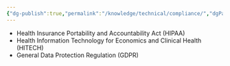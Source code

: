 ```yaml
---
{"dg-publish":true,"permalink":"/knowledge/technical/compliance/","dgPassFrontmatter":true}
---
```


- Health Insurance Portability and Accountability Act (HIPAA)
- Health Information Technology for Economics and Clinical Health (HITECH)
- General Data Protection Regulation (GDPR)